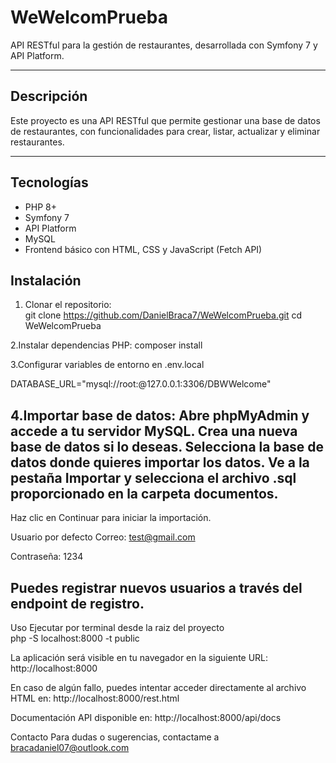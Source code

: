 # WeWelcomPrueba

API RESTful para la gestión de restaurantes, desarrollada con Symfony 7 y API Platform.

---

## Descripción

Este proyecto es una API RESTful que permite gestionar una base de datos de restaurantes, con funcionalidades para crear, listar, actualizar y eliminar restaurantes.

---

## Tecnologías

- PHP 8+  
- Symfony 7  
- API Platform  
- MySQL  
- Frontend básico con HTML, CSS y JavaScript (Fetch API)  

## Instalación

1. Clonar el repositorio:  
   git clone https://github.com/DanielBraca7/WeWelcomPrueba.git
   cd WeWelcomPrueba

2.Instalar dependencias PHP:
   composer install
   
3.Configurar variables de entorno en .env.local

DATABASE_URL="mysql://root:@127.0.0.1:3306/DBWWelcome"

4.Importar base de datos: 
Abre phpMyAdmin y accede a tu servidor MySQL.
Crea una nueva base de datos si lo deseas.
Selecciona la base de datos donde quieres importar los datos.
Ve a la pestaña Importar y selecciona el archivo .sql proporcionado en la carpeta documentos.
---
Haz clic en Continuar para iniciar la importación.

Usuario por defecto
Correo: test@gmail.com

Contraseña: 1234

Puedes registrar nuevos usuarios a través del endpoint de registro.
--

Uso
Ejecutar por terminal desde la raiz del proyecto  
php -S localhost:8000 -t public

La aplicación será visible en tu navegador en la siguiente URL:
http://localhost:8000 

En caso de algún fallo, puedes intentar acceder directamente al archivo HTML en:
http://localhost:8000/rest.html

Documentación API disponible en:
http://localhost:8000/api/docs

Contacto
Para dudas o sugerencias, contactame a bracadaniel07@outlook.com


